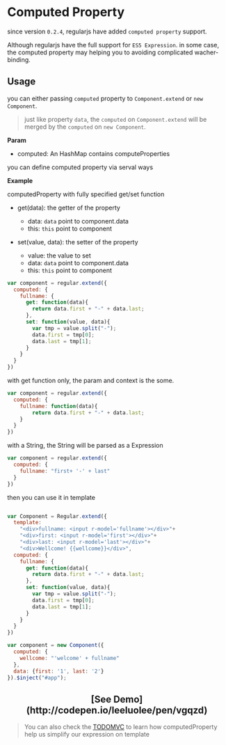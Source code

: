 # Computed Property

since version `0.2.4`, regularjs have added `computed property` support.



Although regularjs have the full support for `ES5 Expression`. in some case, the computed property may helping you to avoiding complicated wacher-binding.


## Usage

you can either passing `computed` property to `Component.extend` or `new Component`. 

> just like property `data`, the `computed` on `Component.extend` will be merged by the `computed` on `new Component`. 


__Param__
  - computed: An HashMap contains computeProperties

you can define computed property via serval ways

__Example__

computedProperty with fully specified get/set function

- get(data): the getter of the property
  - data: `data` point to component.data
  - this: `this` point to component

- set(value, data):  the setter of the property
  - value: the value to set
  - data: `data` point to component.data
  - this: `this` point to component


```javascript
var component = regular.extend({
  computed: {
    fullname: {
      get: function(data){
        return data.first + "-" + data.last;
      },
      set: function(value, data){
        var tmp = value.split("-");
        data.first = tmp[0];
        data.last = tmp[1];
      }
    }
  }
})
```

with get function only, the param and context is the some.

```javascript
var component = regular.extend({
  computed: {
    fullname: function(data){
        return data.first + "-" + data.last;
    }
  }
})

```


with a String, the String will be parsed as a Expression

```javascript
var component = regular.extend({
  computed: {
    fullname: "first+ '-' + last"
  }
})

```

then you can use it in template

```javascript

var Component = Regular.extend({
  template: 
    "<div>fullname: <input r-model='fullname'></div>"+
    "<div>first: <input r-model='first'></div>"+
    "<div>last: <input r-model='last'></div>"+
    "<div>Wellcome! {{wellcome}}</div>",
  computed: {
    fullname: {
      get: function(data){
        return data.first + "-" + data.last;
      },
      set: function(value, data){
        var tmp = value.split("-");
        data.first = tmp[0];
        data.last = tmp[1];
      }
    }
  }
})

var component = new Component({
  computed: {
    wellcome: "'welcome' + fullname"
  },
  data: {first: '1', last: '2'}
}).$inject("#app");

```

<h2 align="center">[See Demo](http://codepen.io/leeluolee/pen/vgqzd)</h2>


> You can also check the [TODOMVC](http://codepen.io/leeluolee/pen/eAmnB) to learn how computedProperty help us simplify our expression on template



